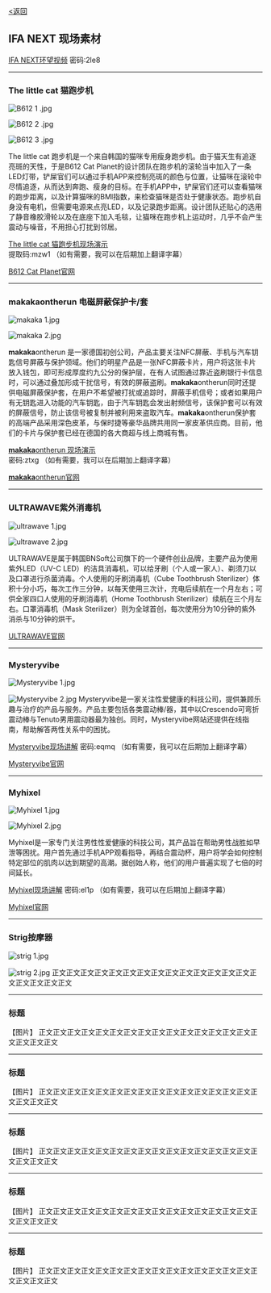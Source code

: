 [<返回](https://github.com/Jeremiah-Y/IFA2020/blob/master/IFA%202020%20%E6%8A%A5%E9%81%93%E8%AE%A1%E5%88%92/5%20SHIFT%20MOBILITY.md)

IFA NEXT 现场素材
---

 [IFA NEXT环望视频](https://pan.baidu.com/s/1Fqyz73fY1PvoQLqCZWrj1g)   密码:2le8

---

### The little cat 猫跑步机
![B612 1 .jpg](https://github.com/Jeremiah-Y/IFA2020/blob/master/IFA%202020%20%E6%8A%A5%E9%81%93%E8%AE%A1%E5%88%92/img/9.4/B612%E7%8C%AB%E8%B7%91%E6%AD%A5%E6%9C%BA/B612%201%20.jpg)

![B612 2 .jpg](https://github.com/Jeremiah-Y/IFA2020/blob/master/IFA%202020%20%E6%8A%A5%E9%81%93%E8%AE%A1%E5%88%92/img/9.4/B612%E7%8C%AB%E8%B7%91%E6%AD%A5%E6%9C%BA/B612%202.jpg)

![B612 3 .jpg](https://github.com/Jeremiah-Y/IFA2020/blob/master/IFA%202020%20%E6%8A%A5%E9%81%93%E8%AE%A1%E5%88%92/img/9.4/B612%E7%8C%AB%E8%B7%91%E6%AD%A5%E6%9C%BA/B612%203.jpg)

The little cat 跑步机是一个来自韩国的猫咪专用瘦身跑步机。由于猫天生有追逐亮斑的天性，于是B612 Cat Planet的设计团队在跑步机的滚轮当中加入了一条LED灯带，铲屎官们可以通过手机APP来控制亮斑的颜色与位置，让猫咪在滚轮中尽情追逐，从而达到奔跑、瘦身的目标。在手机APP中，铲屎官们还可以查看猫咪的跑步距离，以及计算猫咪的BMI指数，来检查猫咪是否处于健康状态。跑步机自身没有电机，但需要电源来点亮LED，以及记录跑步距离。设计团队还贴心的选用了静音橡胶滑轮以及在底座下加入毛毯，让猫咪在跑步机上运动时，几乎不会产生震动与噪音，不用担心打扰到邻居。

[The little cat 猫跑步机现场演示](https://pan.baidu.com/s/1n1I1LWOlQrTyKbCg-No74A)   
提取码:mzw1
（如有需要，我可以在后期加上翻译字幕）

[B612 Cat Planet官网](https://www.thelittlecat.kr)


----

### makakaontherun 电磁屏蔽保护卡/套

![makaka 1.jpg](https://github.com/Jeremiah-Y/IFA2020/blob/master/IFA%202020%20%E6%8A%A5%E9%81%93%E8%AE%A1%E5%88%92/img/9.4/makaka/makaka%201.jpg)

![makaka 2.jpg](https://github.com/Jeremiah-Y/IFA2020/blob/master/IFA%202020%20%E6%8A%A5%E9%81%93%E8%AE%A1%E5%88%92/img/9.4/makaka/makaka%202.jpg)

**makaka**ontherun 是一家德国初创公司，产品主要关注NFC屏蔽、手机与汽车钥匙信号屏蔽与保护领域。他们的明星产品是一张NFC屏蔽卡片，用户将这张卡片放入钱包，即可形成厚度约九公分的保护层，在有人试图通过靠近盗刷银行卡信息时，可以通过叠加形成干扰信号，有效的屏蔽盗刷。**makaka**ontherun同时还提供电磁屏蔽保护套，在用户不希望被打扰或追踪时，屏蔽手机信号；或者如果用户有无钥匙进入功能的汽车钥匙，由于汽车钥匙会发出射频信号，该保护套可以有效的屏蔽信号，防止该信号被复制并被利用来盗取汽车。**makaka**ontherun保护套的高端产品采用深色皮革，与保时捷等豪华品牌共用同一家皮革供应商。目前，他们的卡片与保护套已经在德国的各大商超与线上商城有售。

[**makaka**ontherun 现场演示](https://pan.baidu.com/s/1FrxRXhL8U3SIq1nEsDYhPQ)  密码:ztxg
（如有需要，我可以在后期加上翻译字幕）

[**makaka**ontherun官网](https://www.MakakaOnTheRun.com)

---
### ULTRAWAVE紫外消毒机
![ultrawave 1.jpg](https://github.com/Jeremiah-Y/IFA2020/blob/master/IFA%202020%20%E6%8A%A5%E9%81%93%E8%AE%A1%E5%88%92/img/9.4/Ultrawave/ultrawave%201.jpg)

![ultrawave 2.jpg](https://github.com/Jeremiah-Y/IFA2020/blob/master/IFA%202020%20%E6%8A%A5%E9%81%93%E8%AE%A1%E5%88%92/img/9.4/Ultrawave/ultrawave%202.jpg)


ULTRAWAVE是属于韩国BNSoft公司旗下的一个硬件创业品牌，主要产品为使用紫外LED（UV-C LED）的洁具消毒机，可以给牙刷（个人或一家人）、剃须刀以及口罩进行杀菌消毒。个人使用的牙刷消毒机（Cube Toothbrush Sterilizer）体积十分小巧，每次工作三分钟，以每天使用三次计，充电后续航在一个月左右；可供全家四口人使用的牙刷消毒机（Home Toothbrush Sterilizer）续航在三个月左右。口罩消毒机（Mask Sterilizer）则为全球首创，每次使用分为10分钟的紫外消杀与10分钟的烘干。

[ULTRAWAVE官网](https://www.ultrawave.co.kr)

---
### Mysteryvibe
![Mysteryvibe 1.jpg](https://github.com/Jeremiah-Y/IFA2020/blob/master/IFA%202020%20%E6%8A%A5%E9%81%93%E8%AE%A1%E5%88%92/img/9.4/mysteryvibe/Mysteryvibe%201.jpg)

![Mysteryvibe 2.jpg](https://github.com/Jeremiah-Y/IFA2020/blob/master/IFA%202020%20%E6%8A%A5%E9%81%93%E8%AE%A1%E5%88%92/img/9.4/mysteryvibe/Mysteryvibe%202.jpg)
Mysteryvibe是一家关注性爱健康的科技公司，提供兼顾乐趣与治疗的产品与服务。产品主要包括各类震动棒/器，其中以Crescendo可弯折震动棒与Tenuto男用震动器最为独创。同时，Mysteryvibe网站还提供在线指南，帮助解答两性关系中的困扰。

[Mysteryvibe现场讲解](https://pan.baidu.com/s/11VXDHEEdQmb2KhH_40OToA)  密码:eqmq
（如有需要，我可以在后期加上翻译字幕）

[Mysteryvibe官网](https://www.Mysteryvibe.com)

---
### Myhixel

![Myhixel 1.jpg](https://github.com/Jeremiah-Y/IFA2020/blob/master/IFA%202020%20%E6%8A%A5%E9%81%93%E8%AE%A1%E5%88%92/img/9.4/myhixel/Myhixel%201.jpg)

![Myhixel 2.jpg](https://github.com/Jeremiah-Y/IFA2020/blob/master/IFA%202020%20%E6%8A%A5%E9%81%93%E8%AE%A1%E5%88%92/img/9.4/myhixel/Myhixel%202.jpg)

Myhixel是一家专门关注男性性爱健康的科技公司，其产品旨在帮助男性战胜如早泄等困扰。用户首先通过手机APP观看指导，再结合震动杯，用户将学会如何控制特定部位的肌肉以达到期望的高潮。据创始人称，他们的用户普遍实现了七倍的时间延长。

[Myhixel现场讲解](https://pan.baidu.com/s/1On5PBMJSwNbtoLwSNaXJSQ)   密码:el1p
（如有需要，我可以在后期加上翻译字幕）

[Myhixel官网](https://www.Myhixel.com)


---
### Strig按摩器
![strig 1.jpg]()

![strig 2.jpg]()
正文正文正文正文正文正文正文正文正文正文正文正文正文正文正文正文正文正文正文

---
### 标题
【图片】
正文正文正文正文正文正文正文正文正文正文正文正文正文正文正文正文正文正文正文

---
### 标题
【图片】
正文正文正文正文正文正文正文正文正文正文正文正文正文正文正文正文正文正文正文

---
### 标题
【图片】
正文正文正文正文正文正文正文正文正文正文正文正文正文正文正文正文正文正文正文

---
### 标题
【图片】
正文正文正文正文正文正文正文正文正文正文正文正文正文正文正文正文正文正文正文

---
### 标题
【图片】
正文正文正文正文正文正文正文正文正文正文正文正文正文正文正文正文正文正文正文